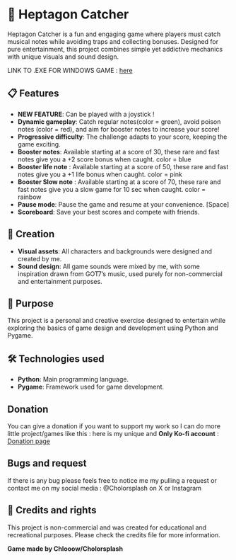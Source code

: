 # 🎵 Heptagon Catcher
Heptagon Catcher is a fun and engaging game where players must catch musical notes while avoiding traps and collecting bonuses. Designed for pure entertainment, this project combines simple yet addictive mechanics with unique visuals and sound design.

LINK TO .EXE FOR WINDOWS GAME : [here](https://drive.google.com/file/d/1KfNE4Q9xOtLAjj3KExlLiNDbSfQrDTav/view?usp=sharing)

## 📋 Features
- **NEW FEATURE**: Can be played with a joystick !
- **Dynamic gameplay**: Catch regular notes(color = green), avoid poison notes (color = red), and aim for booster notes to increase your score!
- **Progressive difficulty**: The challenge adapts to your score, keeping the game exciting.
- **Booster notes**: Available starting at a score of 30, these rare and fast notes give you a +2 score bonus when caught. color = blue
- **Booster life note** : Available starting at a score of 50, these rare and fast notes give you a +1 life bonus when caught. color = pink
- **Booster Slow note** : Available starting at a score of 70, these rare and fast notes give you a slow game for 10 sec when caught. color = rainbow
- **Pause mode**: Pause the game and resume at your convenience. [Space]
- **Scoreboard**: Save your best scores and compete with friends.

## 🎨 Creation
- **Visual assets**: All characters and backgrounds were designed and created by me.
- **Sound design**: All game sounds were mixed by me, with some inspiration drawn from GOT7’s music, used purely for non-commercial and entertainment purposes.

## 🚀 Purpose
This project is a personal and creative exercise designed to entertain while exploring the basics of game design and development using Python and Pygame.

## 🛠️ Technologies used
- **Python**: Main programming language.
- **Pygame**: Framework used for game development.

## Donation
You can give a donation if you want to support my work so I can do more little project/games like this :
here is my unique and **Only Ko-fi account** : [Donation page](https://ko-fi.com/cholorskofi)

## Bugs and request
If there is any bug please feels free to notice me my pulling a request or contact me on my social media : @Cholorsplash on X or Instagram 

## 📜 Credits and rights
This project is non-commercial and was created for educational and recreational purposes. Please check the credits file for more information.

**Game made by Chlooow/Cholorsplash**
